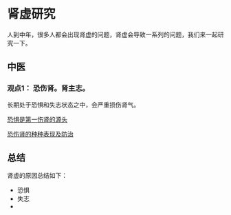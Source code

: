 # 肾虚研究

人到中年，很多人都会出现肾虚的问题，肾虚会导致一系列的问题，我们来一起研究一下。



## 中医

### 观点1： 恐伤肾。肾主志。

长期处于恐惧和失志状态之中，会严重损伤肾气。

[恐惧是第一伤肾的源头](http://www.sohu.com/a/140854357_645070)

[恐伤肾的种种表现及防治](http://www.pingguolv.com/zhongyi/5791.html)





## 总结

肾虚的原因总结如下：

* 恐惧
* 失志
* 
